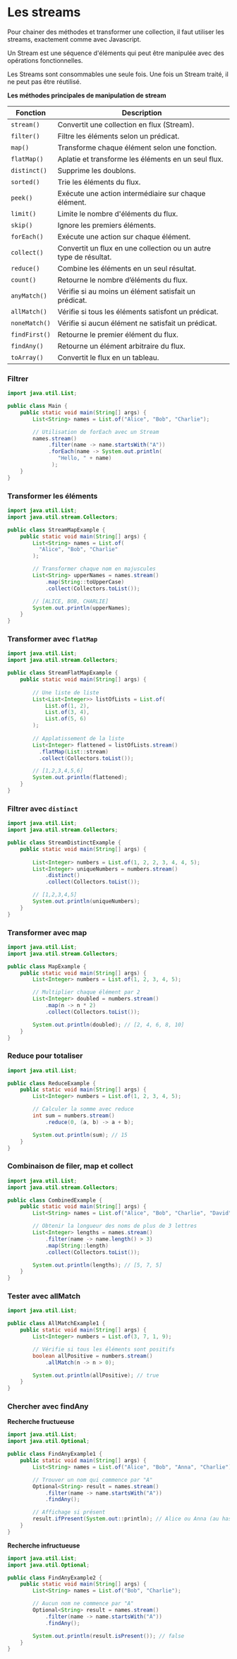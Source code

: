 # Les streams

Pour chainer des méthodes et transformer une collection, il faut utiliser les streams, exactement comme avec Javascript.

Un Stream est une séquence d'éléments qui peut être manipulée avec des opérations fonctionnelles.

Les Streams sont consommables une seule fois. Une fois un Stream traité, il ne peut pas être réutilisé.

**Les méthodes principales de manipulation de stream**

| Fonction      | Description                                                       |
|---------------|-------------------------------------------------------------------|
| `stream()`    | Convertit une collection en flux (Stream).                        |
| `filter()`    | Filtre les éléments selon un prédicat.                            |
| `map()`       | Transforme chaque élément selon une fonction.                     |
| `flatMap()`   | Aplatie et transforme les éléments en un seul flux.               |
| `distinct()`  | Supprime les doublons.                                            |
| `sorted()`    | Trie les éléments du flux.                                        |
| `peek()`      | Exécute une action intermédiaire sur chaque élément.              |
| `limit()`     | Limite le nombre d'éléments du flux.                              |
| `skip()`      | Ignore les premiers éléments.                                     |
| `forEach()`   | Exécute une action sur chaque élément.                            |
| `collect()`   | Convertit un flux en une collection ou un autre type de résultat. |
| `reduce()`    | Combine les éléments en un seul résultat.                         |
| `count()`     | Retourne le nombre d’éléments du flux.                            |
| `anyMatch()`  | Vérifie si au moins un élément satisfait un prédicat.             |
| `allMatch()`  | Vérifie si tous les éléments satisfont un prédicat.               |
| `noneMatch()` | Vérifie si aucun élément ne satisfait un prédicat.                |
| `findFirst()` | Retourne le premier élément du flux.                              |
| `findAny()`   | Retourne un élément arbitraire du flux.                           |
| `toArray()`   | Convertit le flux en un tableau.                                  |


### Filtrer

```java
import java.util.List;

public class Main {
    public static void main(String[] args) {
        List<String> names = List.of("Alice", "Bob", "Charlie");

        // Utilisation de forEach avec un Stream
        names.stream()
             .filter(name -> name.startsWith("A"))
             .forEach(name -> System.out.println(
                "Hello, " + name)
              );
    }
}
```

### Transformer les éléments

```java
import java.util.List;
import java.util.stream.Collectors;

public class StreamMapExample {
    public static void main(String[] args) {
        List<String> names = List.of(
          "Alice", "Bob", "Charlie"
        );

        // Transformer chaque nom en majuscules
        List<String> upperNames = names.stream()
            .map(String::toUpperCase)
            .collect(Collectors.toList());

        // [ALICE, BOB, CHARLIE]
        System.out.println(upperNames); 
    }
}
```

### Transformer avec `flatMap`

```java
import java.util.List;
import java.util.stream.Collectors;

public class StreamFlatMapExample {
    public static void main(String[] args) {
        
        // Une liste de liste
        List<List<Integer>> listOfLists = List.of(
            List.of(1, 2), 
            List.of(3, 4), 
            List.of(5, 6)
        );
        
        // Applatissement de la liste
        List<Integer> flattened = listOfLists.stream()
          .flatMap(List::stream)
          .collect(Collectors.toList());

        // [1,2,3,4,5,6]
        System.out.println(flattened); 
    }
}
```

### Filtrer avec `distinct`

```java
import java.util.List;
import java.util.stream.Collectors;

public class StreamDistinctExample {
    public static void main(String[] args) {
        
        List<Integer> numbers = List.of(1, 2, 2, 3, 4, 4, 5);
        List<Integer> uniqueNumbers = numbers.stream()
            .distinct()
            .collect(Collectors.toList());

        // [1,2,3,4,5]
        System.out.println(uniqueNumbers); 
    }
}
```

### Transformer avec map

```Java
import java.util.List;
import java.util.stream.Collectors;

public class MapExample {
    public static void main(String[] args) {
        List<Integer> numbers = List.of(1, 2, 3, 4, 5);

        // Multiplier chaque élément par 2
        List<Integer> doubled = numbers.stream()
            .map(n -> n * 2)
            .collect(Collectors.toList());

        System.out.println(doubled); // [2, 4, 6, 8, 10]
    }
}
```

### Reduce pour totaliser

```Java
import java.util.List;

public class ReduceExample {
    public static void main(String[] args) {
        List<Integer> numbers = List.of(1, 2, 3, 4, 5);

        // Calculer la somme avec reduce
        int sum = numbers.stream()
            .reduce(0, (a, b) -> a + b);

        System.out.println(sum); // 15
    }
}
```

### Combinaison de filer, map et collect

```java
import java.util.List;
import java.util.stream.Collectors;

public class CombinedExample {
    public static void main(String[] args) {
        List<String> names = List.of("Alice", "Bob", "Charlie", "David");

        // Obtenir la longueur des noms de plus de 3 lettres
        List<Integer> lengths = names.stream()
            .filter(name -> name.length() > 3)
            .map(String::length)
            .collect(Collectors.toList());

        System.out.println(lengths); // [5, 7, 5]
    }
}
```

### Tester avec allMatch

```java
import java.util.List;

public class AllMatchExample1 {
    public static void main(String[] args) {
        List<Integer> numbers = List.of(3, 7, 1, 9);

        // Vérifie si tous les éléments sont positifs
        boolean allPositive = numbers.stream()
            .allMatch(n -> n > 0);

        System.out.println(allPositive); // true
    }
}
```

### Chercher avec findAny

**Recherche fructueuse**
```Java
import java.util.List;
import java.util.Optional;

public class FindAnyExample1 {
    public static void main(String[] args) {
        List<String> names = List.of("Alice", "Bob", "Anna", "Charlie");

        // Trouver un nom qui commence par "A"
        Optional<String> result = names.stream()
            .filter(name -> name.startsWith("A"))
            .findAny();

        // Affichage si présent
        result.ifPresent(System.out::println); // Alice ou Anna (au hasard)
    }
}

```

**Recherche infructueuse**

```Java
import java.util.List;
import java.util.Optional;

public class FindAnyExample2 {
    public static void main(String[] args) {
        List<String> names = List.of("Bob", "Charlie");

        // Aucun nom ne commence par "A"
        Optional<String> result = names.stream()
            .filter(name -> name.startsWith("A"))
            .findAny();

        System.out.println(result.isPresent()); // false
    }
}
```
